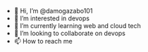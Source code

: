 - 👋 Hi, I’m @damogazabo101
- 👀 I’m interested in devops
- 🌱 I’m currently learning web and cloud tech
- 💞️ I’m looking to collaborate on devops
- 📫 How to reach me 

<!---
damogazabo101/damogazabo101 is a ✨ special ✨ repository because its `README.md` (this file) appears on your GitHub profile.
You can click the Preview link to take a look at your changes.
--->
